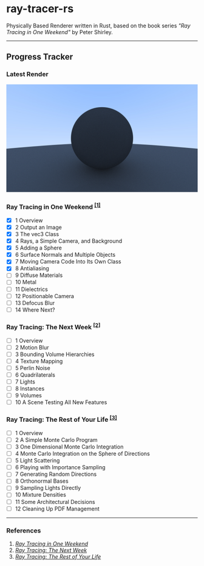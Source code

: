 # ray-tracer-rs
Physically Based Renderer written in Rust, based on the book series *"Ray Tracing in One Weekend"* by Peter Shirley.

---

## Progress Tracker

### Latest Render

![Latest Render](./renders/latest.jpg)

### Ray Tracing in One Weekend <sup>[[1]](#resources)</sup>
- [x] 1 Overview
- [x] 2 Output an Image
- [x] 3 The vec3 Class
- [x] 4 Rays, a Simple Camera, and Background
- [x] 5 Adding a Sphere
- [x] 6 Surface Normals and Multiple Objects
- [x] 7 Moving Camera Code Into Its Own Class
- [x] 8 Antialiasing
- [ ] 9 Diffuse Materials
- [ ] 10 Metal
- [ ] 11 Dielectrics
- [ ] 12 Positionable Camera
- [ ] 13 Defocus Blur
- [ ] 14 Where Next?

### Ray Tracing: The Next Week <sup>[[2]](#resources)</sup>
- [ ] 1 Overview
- [ ] 2 Motion Blur
- [ ] 3 Bounding Volume Hierarchies
- [ ] 4 Texture Mapping
- [ ] 5 Perlin Noise
- [ ] 6 Quadrilaterals
- [ ] 7 Lights
- [ ] 8 Instances
- [ ] 9 Volumes
- [ ] 10 A Scene Testing All New Features

### Ray Tracing: The Rest of Your Life <sup>[[3]](#resources)</sup>
- [ ] 1 Overview
- [ ] 2 A Simple Monte Carlo Program
- [ ] 3 One Dimensional Monte Carlo Integration
- [ ] 4 Monte Carlo Integration on the Sphere of Directions
- [ ] 5 Light Scattering
- [ ] 6 Playing with Importance Sampling
- [ ] 7 Generating Random Directions
- [ ] 8 Orthonormal Bases
- [ ] 9 Sampling Lights Directly
- [ ] 10 Mixture Densities
- [ ] 11 Some Architectural Decisions
- [ ] 12 Cleaning Up PDF Management

---

### References

1. [_Ray Tracing in One Weekend_](https://raytracing.github.io/books/RayTracingInOneWeekend.html)
2. [_Ray Tracing: The Next Week_](https://raytracing.github.io/books/RayTracingTheNextWeek.html)
3. [_Ray Tracing: The Rest of Your Life_](https://raytracing.github.io/books/RayTracingTheRestOfYourLife.html)